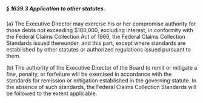 ##### § 1639.3 Application to other statutes. #####

(a) The Executive Director may exercise his or her compromise authority for those debts not exceeding $100,000, excluding interest, in conformity with the Federal Claims Collection Act of 1966, the Federal Claims Collection Standards issued thereunder, and this part, except where standards are established by other statutes or authorized regulations issued pursuant to them.

(b) The authority of the Executive Director of the Board to remit or mitigate a fine, penalty, or forfeiture will be exercised in accordance with the standards for remission or mitigation established in the governing statute. In the absence of such standards, the Federal Claims Collection Standards will be followed to the extent applicable.